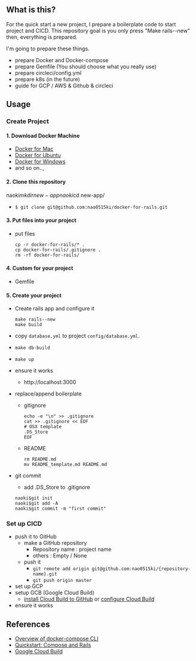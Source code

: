 ## What is this?
For the quick start a new project, I prepare a boilerplate code to start project and CICD. This repository goal is you only press "Make rails--new" then, everything is prepared.

I'm going to prepare these things.
- prepare Docker and Docker-compose
- prepare Gemfile (You should choose what you really use)
- prepare circleci/config.yml
- prepare k8s (in the future)
- guide for GCP / AWS & Github & circleci

## Usage

### Create Project
#### 1. Download Docker Machine
- [Docker for Mac](https://hub.docker.com/editions/community/docker-ce-desktop-mac)
- [Docker for Ubuntu](https://docs.docker.com/v17.12/install/linux/docker-ce/ubuntu/#install-docker-ce)
- [Docker for Windows](https://hub.docker.com/editions/community/docker-ce-desktop-windows)
- and so on..,

#### 2. Clone this repository
naoki$mkdir new-app
naoki$cd new-app/
- `$ git clone git@github.com:nao0515ki/docker-for-rails.git`

#### 3. Put files into your project
- put files
  ```
  cp -r docker-for-rails/* .
  cp docker-for-rails/.gitignore .
  rm -rf docker-for-rails/
  ```

#### 4. Custom for your project
- Gemfile

#### 5. Create your project
- Create rails app and configure it
  ```
  make rails--new
  make build
  ```

- copy `database.yml` to project `config/database.yml`.
- `make db-build`
- `make up`

- ensure it works
  - http://localhost:3000
- replace/append boilerplate
  - gitignore
    ```
    echo -e "\n" >> .gitignore
    cat >> .gitignore << EOF
    # OSX template
    .DS_Store
    EOF
    ```
  - README
    ```
    rm README.md
    mv README_template.md README.md
    ```
- git commit
  - add .DS_Store to .gitignore
  ```
  naoki$git init
  naoki$git add -A
  naoki$git commit -m "first commit"
  ```

### Set up CICD
- push it to GitHub
  - make a GitHub repository
    - Repository name : project name
    - others : Empty / None
  - push it
    - `git remote add origin git@github.com:nao0515ki/{repository-name}.git`
    - `git push origin master`
- set up GCP
- setup GCB (Google Cloud Build)
  - [install Cloud Build to GitHub](https://cloud.google.com/cloud-build/docs/run-builds-on-github) or [configure Cloud Build](https://github.com/settings/installations)
- ensure it works

## References
- [Overview of docker-compose CLI](https://docs.docker.com/compose/reference/overview/)
- [Quickstart: Compose and Rails](https://docs.docker.com/compose/rails/)
- [Google Cloud Build](https://cloud.google.com/cloud-build/)
